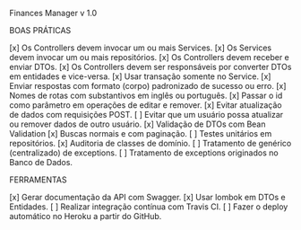 Finances Manager v 1.0

BOAS PRÁTICAS

[x] Os Controllers devem invocar um ou mais Services.
[x] Os Services devem invocar um ou mais repositórios.
[x] Os Controllers devem receber e enviar DTOs.
[x] Os Controllers devem ser responsáveis por converter DTOs em entidades e vice-versa.
[x] Usar transação somente no Service.
[x] Enviar respostas com formato (corpo) padronizado de sucesso ou erro.
[x] Nomes de rotas com substantivos em inglês ou português.
[x] Passar o id como parâmetro em operações de editar e remover.
[x] Evitar atualização de dados com requisições POST.
[ ] Evitar que um usuário possa atualizar ou remover dados de outro usuário.
[x] Validação de DTOs com Bean Validation
[x] Buscas normais e com paginação.
[ ] Testes unitários em repositórios.
[x] Auditoria de classes de domínio.
[ ] Tratamento de genérico (centralizado) de exceptions.
[ ] Tratamento de exceptions originados no Banco de Dados.

FERRAMENTAS

[x] Gerar documentação da API com Swagger.
[x] Usar lombok em DTOs e Entidades.
[ ] Realizar integração contínua com Travis CI.
[ ] Fazer o deploy automático no Heroku a partir do GitHub.
